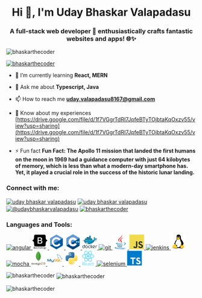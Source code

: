 <h1 align="center">Hi 👋, I'm Uday Bhaskar Valapadasu</h1>
<h3 align="center">A full-stack web developer 🚀 enthusiastically crafts fantastic websites and apps! 🌐✨</h3>

<p align="left"> <img src="https://komarev.com/ghpvc/?username=bhaskarthecoder&label=Profile%20views&color=0e75b6&style=flat" alt="bhaskarthecoder" /> </p>

<p align="left"> <a href="https://github.com/ryo-ma/github-profile-trophy"><img src="https://github-profile-trophy.vercel.app/?username=bhaskarthecoder" alt="bhaskarthecoder" /></a> </p>

- 🌱 I’m currently learning **React, MERN**

- 💬 Ask me about **Typescript, Java**

- 📫 How to reach me **uday.valapadasu8167@gmail.com**

- 📄 Know about my experiences [https://drive.google.com/file/d/1f7VGgrTdRI7JpfeBTyTOjbtaKqOxzv55/view?usp=sharing](https://drive.google.com/file/d/1f7VGgrTdRI7JpfeBTyTOjbtaKqOxzv55/view?usp=sharing)

- ⚡ Fun fact **Fun Fact: The Apollo 11 mission that landed the first humans on the moon in 1969 had a guidance computer with just 64 kilobytes of memory, which is less than what a modern-day smartphone has. Yet, it played a crucial role in the success of the historic lunar landing.**

<h3 align="left">Connect with me:</h3>
<p align="left">
<a href="https://linkedin.com/in/uday bhaskar valapadasu" target="blank"><img align="center" src="https://raw.githubusercontent.com/rahuldkjain/github-profile-readme-generator/master/src/images/icons/Social/linked-in-alt.svg" alt="uday bhaskar valapadasu" height="30" width="40" /></a>
<a href="https://fb.com/uday bhaskar valapadasu" target="blank"><img align="center" src="https://raw.githubusercontent.com/rahuldkjain/github-profile-readme-generator/master/src/images/icons/Social/facebook.svg" alt="uday bhaskar valapadasu" height="30" width="40" /></a>
<a href="https://instagram.com/@udaybhaskarvalapadasu" target="blank"><img align="center" src="https://raw.githubusercontent.com/rahuldkjain/github-profile-readme-generator/master/src/images/icons/Social/instagram.svg" alt="@udaybhaskarvalapadasu" height="30" width="40" /></a>
<a href="https://www.leetcode.com/bhaskarthecoder" target="blank"><img align="center" src="https://raw.githubusercontent.com/rahuldkjain/github-profile-readme-generator/master/src/images/icons/Social/leet-code.svg" alt="bhaskarthecoder" height="30" width="40" /></a>
</p>

<h3 align="left">Languages and Tools:</h3>
<p align="left"> <a href="https://angular.io" target="_blank" rel="noreferrer"> <img src="https://angular.io/assets/images/logos/angular/angular.svg" alt="angular" width="40" height="40"/> </a> <a href="https://getbootstrap.com" target="_blank" rel="noreferrer"> <img src="https://raw.githubusercontent.com/devicons/devicon/master/icons/bootstrap/bootstrap-plain-wordmark.svg" alt="bootstrap" width="40" height="40"/> </a> <a href="https://www.cprogramming.com/" target="_blank" rel="noreferrer"> <img src="https://raw.githubusercontent.com/devicons/devicon/master/icons/c/c-original.svg" alt="c" width="40" height="40"/> </a> <a href="https://www.w3schools.com/cpp/" target="_blank" rel="noreferrer"> <img src="https://raw.githubusercontent.com/devicons/devicon/master/icons/cplusplus/cplusplus-original.svg" alt="cplusplus" width="40" height="40"/> </a> <a href="https://www.docker.com/" target="_blank" rel="noreferrer"> <img src="https://raw.githubusercontent.com/devicons/devicon/master/icons/docker/docker-original-wordmark.svg" alt="docker" width="40" height="40"/> </a> <a href="https://git-scm.com/" target="_blank" rel="noreferrer"> <img src="https://www.vectorlogo.zone/logos/git-scm/git-scm-icon.svg" alt="git" width="40" height="40"/> </a> <a href="https://www.java.com" target="_blank" rel="noreferrer"> <img src="https://raw.githubusercontent.com/devicons/devicon/master/icons/java/java-original.svg" alt="java" width="40" height="40"/> </a> <a href="https://developer.mozilla.org/en-US/docs/Web/JavaScript" target="_blank" rel="noreferrer"> <img src="https://raw.githubusercontent.com/devicons/devicon/master/icons/javascript/javascript-original.svg" alt="javascript" width="40" height="40"/> </a> <a href="https://www.jenkins.io" target="_blank" rel="noreferrer"> <img src="https://www.vectorlogo.zone/logos/jenkins/jenkins-icon.svg" alt="jenkins" width="40" height="40"/> </a> <a href="https://www.linux.org/" target="_blank" rel="noreferrer"> <img src="https://raw.githubusercontent.com/devicons/devicon/master/icons/linux/linux-original.svg" alt="linux" width="40" height="40"/> </a> <a href="https://mochajs.org" target="_blank" rel="noreferrer"> <img src="https://www.vectorlogo.zone/logos/mochajs/mochajs-icon.svg" alt="mocha" width="40" height="40"/> </a> <a href="https://www.mongodb.com/" target="_blank" rel="noreferrer"> <img src="https://raw.githubusercontent.com/devicons/devicon/master/icons/mongodb/mongodb-original-wordmark.svg" alt="mongodb" width="40" height="40"/> </a> <a href="https://www.mysql.com/" target="_blank" rel="noreferrer"> <img src="https://raw.githubusercontent.com/devicons/devicon/master/icons/mysql/mysql-original-wordmark.svg" alt="mysql" width="40" height="40"/> </a> <a href="https://www.python.org" target="_blank" rel="noreferrer"> <img src="https://raw.githubusercontent.com/devicons/devicon/master/icons/python/python-original.svg" alt="python" width="40" height="40"/> </a> <a href="https://reactjs.org/" target="_blank" rel="noreferrer"> <img src="https://raw.githubusercontent.com/devicons/devicon/master/icons/react/react-original-wordmark.svg" alt="react" width="40" height="40"/> </a> <a href="https://www.selenium.dev" target="_blank" rel="noreferrer"> <img src="https://raw.githubusercontent.com/detain/svg-logos/780f25886640cef088af994181646db2f6b1a3f8/svg/selenium-logo.svg" alt="selenium" width="40" height="40"/> </a> <a href="https://www.typescriptlang.org/" target="_blank" rel="noreferrer"> <img src="https://raw.githubusercontent.com/devicons/devicon/master/icons/typescript/typescript-original.svg" alt="typescript" width="40" height="40"/> </a> </p>

<p><img align="left" src="https://github-readme-stats.vercel.app/api/top-langs?username=bhaskarthecoder&show_icons=true&locale=en&layout=compact" alt="bhaskarthecoder" /></p>

<p>&nbsp;<img align="center" src="https://github-readme-stats.vercel.app/api?username=bhaskarthecoder&show_icons=true&locale=en" alt="bhaskarthecoder" /></p>

<p><img align="center" src="https://github-readme-streak-stats.herokuapp.com/?user=bhaskarthecoder&" alt="bhaskarthecoder" /></p>
